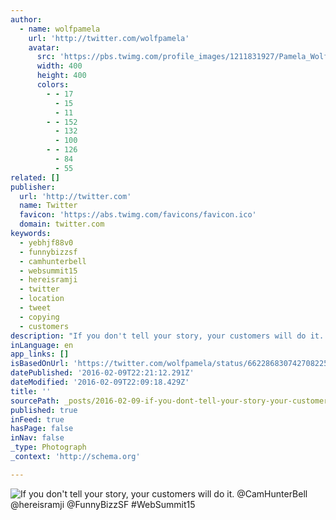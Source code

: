 ```yaml
---
author:
  - name: wolfpamela
    url: 'http://twitter.com/wolfpamela'
    avatar:
      src: 'https://pbs.twimg.com/profile_images/1211831927/Pamela_Wolf_small_400x400.jpg'
      width: 400
      height: 400
      colors:
        - - 17
          - 15
          - 11
        - - 152
          - 132
          - 100
        - - 126
          - 84
          - 55
related: []
publisher:
  url: 'http://twitter.com'
  name: Twitter
  favicon: 'https://abs.twimg.com/favicons/favicon.ico'
  domain: twitter.com
keywords:
  - yebhjf88v0
  - funnybizzsf
  - camhunterbell
  - websummit15
  - hereisramji
  - twitter
  - location
  - tweet
  - copying
  - customers
description: "If you don't tell your story, your customers will do it. @CamHunterBell @hereisramji @FunnyBizzSF #WebSummit15"
inLanguage: en
app_links: []
isBasedOnUrl: 'https://twitter.com/wolfpamela/status/662286830742708225'
datePublished: '2016-02-09T22:21:12.291Z'
dateModified: '2016-02-09T22:09:18.429Z'
title: ''
sourcePath: _posts/2016-02-09-if-you-dont-tell-your-story-your-customers-will-do-it-ca.md
published: true
inFeed: true
hasPage: false
inNav: false
_type: Photograph
_context: 'http://schema.org'

---
```

![If you don't tell your story&comma; your customers will do it&period; &commat;CamHunterBell &commat;hereisramji &commat;FunnyBizzSF &num;WebSummit15](https://pbs.twimg.com/media/CTDqWt8WIAAixpi.jpg:large)